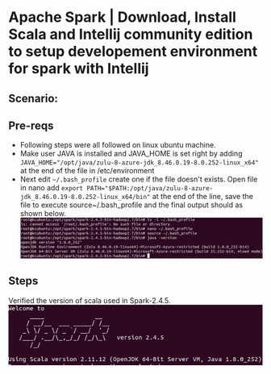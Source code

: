 # Apache Spark | Download, Install Scala and Intellij community edition to setup developement environment for spark with Intellij

## Scenario: 

## Pre-reqs
- Following steps were all followed on linux ubuntu machine.
- Make user JAVA is installed and JAVA_HOME is set right by adding ```JAVA_HOME="/opt/java/zulu-8-azure-jdk_8.46.0.19-8.0.252-linux_x64"``` at the end of the file in /etc/environment
- Next edit ```~/.bash_profile``` create one if the file doesn't exists. Open file in nano add ```export PATH="$PATH:/opt/java/zulu-8-azure-jdk_8.46.0.19-8.0.252-linux_x64/bin"``` at the end of the line, save the file to execute source~/.bash_profile and the final output should as shown below.
![Setting up JAVA bin path](./media/download-install-intellij-01.png)

## Steps
Verified the version of scala used in Spark-2.4.5.
![Scala version used in Spark-2.4.5](./media/download-install-intellij-02.png)

